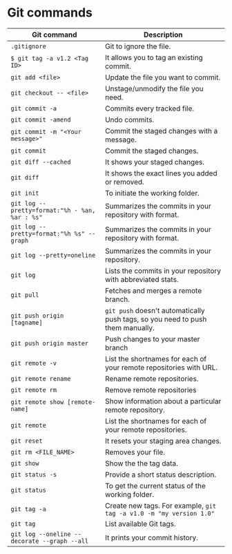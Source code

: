 # Git commands

| Git command | Description |
|---|---|
| `.gitignore` | Git to ignore the file. |
| `$ git tag -a v1.2 <Tag ID>` | It allows you to tag an existing commit. |
| `git add <file>` | Update the file you want to commit. |
| `git checkout -- <file>` | Unstage/unmodify the file you need. |
| `git commit -a` | Commits every tracked file. |
| `git commit -amend` | Undo commits. |
| `git commit -m "<Your message>"` | Commit the staged changes with a message. |
| `git commit` | Commit the staged changes. |
| `git diff --cached` | It shows your staged changes. |
| `git diff` | It shows the exact lines you added or removed. |
| `git init` | To initiate the working folder. |
| `git log --pretty=format:"%h - %an, %ar : %s"` | Summarizes the commits in your repository with format. |
| `git log --pretty=format:"%h %s" --graph` | Summarizes the commits in your repository with format. |
| `git log --pretty=oneline` | Summarizes the commits in your repository. |
| `git log` | Lists the commits in your repository with abbreviated stats. |
| `git pull` | Fetches and merges a remote branch. |
| `git push origin [tagname]` | `git push` doesn't automatically push tags, so you need to push them manually. |
| `git push origin master` | Push changes to your master branch |
| `git remote -v` | List the shortnames for each of your remote repositories with URL. |
| `git remote rename` | Rename remote repositories. |
| `git remote rm` | Remove remote repositories |
| `git remote show [remote-name]` | Show information about a particular remote repository. |
| `git remote` | List the shortnames for each of your remote repositories. |
| `git reset` | It resets your staging area changes. |
| `git rm <FILE_NAME>` | Removes your file. |
| `git show` | Show the the tag data. |
| `git status -s` | Provide a short status description. |
| `git status` | To get the current status of the working folder. |
| `git tag -a` | Create new tags. For example, `git tag -a v1.0 -m "my version 1.0"` |
| `git tag` | List available Git tags. |
| `git log --oneline --decorate --graph --all` | It prints your commit history. |